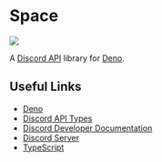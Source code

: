 # Space

[![](https://canary.discord.com/api/guilds/812458966357377067/widget.png)](https://discord.gg/UQuA3EwXCV)

A [Discord API](https://discord.dev/) library for [Deno](https://deno.land/).

## Useful Links

- [Deno](https://deno.land/)
- [Discord API Types](https://github.com/discordjs/discord-api-types)
- [Discord Developer Documentation](https://discord.dev/)
- [Discord Server](https://discord.gg/UQuA3EwXCV)
- [TypeScript](https://www.typescriptlang.org/)
